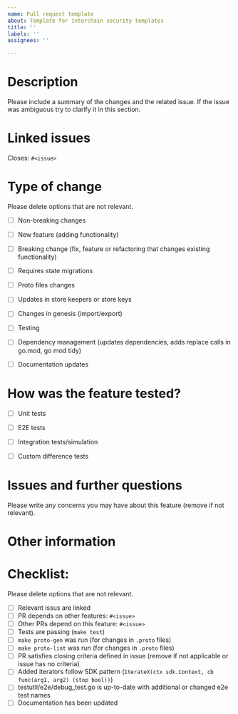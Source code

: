 ```yaml
---
name: Pull request template
about: Template for interchain security templates
title: ''
labels: ''
assignees: ''

---
```



# Description

Please include a summary of the changes and the related issue. If the issue was ambiguous try to clarify it in this section.


# Linked issues

Closes: `#<issue>`


# Type of change

Please delete options that are not relevant.

- [ ] Non-breaking changes
- [ ] New feature (adding functionality)
- [ ] Breaking change (fix, feature or refactoring that changes existing functionality)
- [ ] Requires state migrations
- [ ] Proto files changes
- [ ] Updates in store keepers or store keys
- [ ] Changes in genesis (import/export)
- [ ] Testing
- [ ] Dependency management (updates dependencies, adds replace calls in go.mod, go mod tidy)
- [ ] Documentation updates


# How was the feature tested?

- [ ] Unit tests
- [ ] E2E tests
- [ ] Integration tests/simulation
- [ ] Custom difference tests


# Issues and further questions

Please write any concerns you may have about this feature (remove if not relevant).


# Other information


# Checklist:

Please delete options that are not relevant.

- [ ] Relevant issus are linked
- [ ] PR depends on other features: `#<issue>`
- [ ] Other PRs depend on this feature: `#<issue>`
- [ ] Tests are passing (`make test`)
- [ ] `make proto-gen` was run (for changes in `.proto` files)
- [ ] `make proto-lint` was run (for changes in `.proto` files)
- [ ] PR satisfies closing criteria defined in issue (remove if not applicable or issue has no criteria)
- [ ] Added iterators follow SDK pattern (`IterateX(ctx sdk.Context, cb func(arg1, arg2) (stop bool))`)
- [ ] testutil/e2e/debug_test.go is up-to-date with additional or changed e2e test names
- [ ] Documentation has been updated
